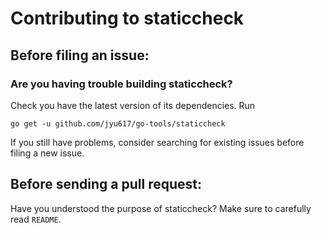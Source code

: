 # Contributing to staticcheck

## Before filing an issue:

### Are you having trouble building staticcheck?

Check you have the latest version of its dependencies. Run
```
go get -u github.com/jyu617/go-tools/staticcheck
```
If you still have problems, consider searching for existing issues before filing a new issue.

## Before sending a pull request:

Have you understood the purpose of staticcheck? Make sure to carefully read `README`.
